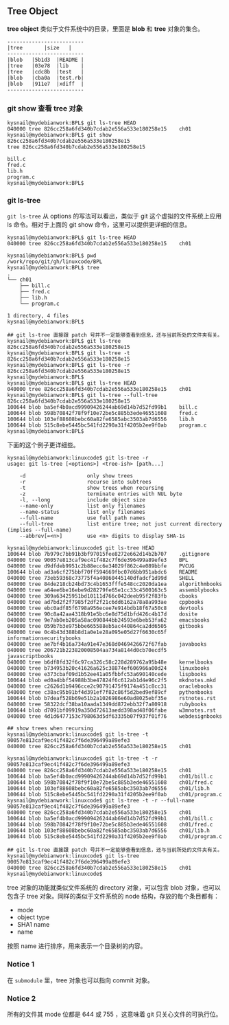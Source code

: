 ## Tree Object
**tree object** 类似于文件系统中的目录，里面是 **blob** 和 **tree** 对象的集合。

	-------------------------
	|tree		|size	|
	-------------------------
	|blob	|5b1d3	|README	|
	|tree	|03e78	|lib	|
	|tree	|cdc8b	|test	|
	|blob	|cba0a	|test.rb|
	|blob	|911e7	|xdiff	|
	-------------------------

### git show 查看 tree 对象

	kysnail@mydebianwork:BPL$ git ls-tree HEAD
	040000 tree 826cc258a6fd340b7cdab2e556a533e180258e15	ch01
	kysnail@mydebianwork:BPL$ git show 826cc258a6fd340b7cdab2e556a533e180258e15
	tree 826cc258a6fd340b7cdab2e556a533e180258e15

	bill.c
	fred.c
	lib.h
	program.c
	kysnail@mydebianwork:BPL$ 

### git ls-tree 
`git ls-tree` 从 options 的写法可以看出，类似于 git 这个虚拟的文件系统上应用 ls 命令。相对于上面的 git show 命令，这里可以提供更详细的信息。

	kysnail@mydebianwork:BPL$ git ls-tree HEAD
	040000 tree 826cc258a6fd340b7cdab2e556a533e180258e15	ch01

	kysnail@mydebianwork:BPL$ pwd
	/work/repo/git/gh/linuxcode/BPL
	kysnail@mydebianwork:BPL$ tree
	.
	└── ch01
	    ├── bill.c
	    ├── fred.c
	    ├── lib.h
	    └── program.c

	1 directory, 4 files
	kysnail@mydebianwork:BPL$ 

	## git ls-tree 直接跟 patch 号并不一定能够查看到信息，还与当前所处的文件夹有关。
	kysnail@mydebianwork:BPL$ git ls-tree 826cc258a6fd340b7cdab2e556a533e180258e15
	kysnail@mydebianwork:BPL$ git ls-tree -t 826cc258a6fd340b7cdab2e556a533e180258e15
	kysnail@mydebianwork:BPL$ git ls-tree -r 826cc258a6fd340b7cdab2e556a533e180258e15
	kysnail@mydebianwork:BPL$ 
	kysnail@mydebianwork:BPL$ git ls-tree HEAD
	040000 tree 826cc258a6fd340b7cdab2e556a533e180258e15	ch01
	kysnail@mydebianwork:BPL$ git ls-tree --full-tree 826cc258a6fd340b7cdab2e556a533e180258e15
	100644 blob ba5ef4b0acd99909426244ab69d14b7d52fd99b1	bill.c
	100644 blob 598b70842f78f9f10e72be5c885b3ede46551608	fred.c
	100644 blob 103ef88608bebc60a82fe6585abc3503ab7d6556	lib.h
	100644 blob 515c8ebe5445bc541fd2290a31f4205b2ee9f0ab	program.c
	kysnail@mydebianwork:BPL$ 

下面的这个例子更详细些。

	kysnail@mydebianwork:linuxcode$ git ls-tree -r
	usage: git ls-tree [<options>] <tree-ish> [path...]

	    -d                    only show trees
	    -r                    recurse into subtrees
	    -t                    show trees when recursing
	    -z                    terminate entries with NUL byte
	    -l, --long            include object size
	    --name-only           list only filenames
	    --name-status         list only filenames
	    --full-name           use full path names
	    --full-tree           list entire tree; not just current directory (implies --full-name)
	    --abbrev[=<n>]        use <n> digits to display SHA-1s

	kysnail@mydebianwork:linuxcode$ git ls-tree HEAD
	100644 blob 7b979c7bb91b3bf97015fee8272e662d14b2b707	.gitignore
	040000 tree 90057e813caf9ec41f482c7f6de396499a89efe3	BPL
	040000 tree d9dfdeb9951c2b88ecc6e34029f862c4e089bbfe	PVCUG
	100644 blob ad3a6cf275bbf70ff594669fbc07d6bb951abdc6	README
	040000 tree 73eb59368c73775f4a40860445140dfadcf1d99d	SHELL
	040000 tree 84de218cb24bd73c4b1653fffe548cc2020da1ea	algorithmbooks
	040000 tree a64ee6be16ebe9d28279fe65e1cc33c4500163c5	assemblybooks
	040000 tree 309a63425951bd10111d766c042deeb95f2f83fb	cbooks
	040000 tree ad7bd2f2f7985f2df2f21c6dd6162a78a8a993ae	cppbooks
	040000 tree ebc0adf85f6798a956ecee7e914bdb18f67a50c8	devtools
	040000 tree 90c8a42aa4318b91e5bc6e8d75d1bfd426c4b17d	dosite
	040000 tree 9e7ab0eb205a58ac090844bb24593e6beb53fa62	emacsbooks
	040000 tree 059b7b3e975bbe665588eb5ac440864ca2dd6505	gitbooks
	040000 tree 0c4b43d388b8d1a0e1e28a095e05d27f6630c65f	informationsecuritybooks
	040000 tree ae7bf4b16a734a91e47e368d0469426672f67fab	javabooks
	040000 tree 206721b223820008504aa734a8144d0cb70ecdf5	javascriptbooks
	040000 tree b6df8fd32f6c97ca326c58c228d289762a95b48e	kernelbooks
	040000 tree b734953b20c41626a625c38874ef606966a00d24	linuxbooks
	040000 tree e373cbaf09d1b52ee41a05fbbfc53a690140cede	lispbooks
	100644 blob ed0a4bbf54988b3be47824f6c612ab1d4e96c2f5	mkdnotes.mkd
	040000 tree c2626d1b9496cce2c90791475f9174a451c8cc31	oraclebooks
	040000 tree c38ac95b91bf4d391ef7f82c86f5d2bed9ef89cf	pythonbooks
	100644 blob b7deaf528b69e51b2a1026986e60ad8025ebf35e	rstnotes.rst
	040000 tree 58322dcf38ba10aada1349dd872ebb32f7a80918	rubybooks
	100644 blob d7091bf09919a350d72613aedd398ad48f06fabe	w3mnotes.rst
	040000 tree 4d1d6477153c798063d5df63335b07f937f01f76	webdesignbooks

	## show trees when recursing
	kysnail@mydebianwork:linuxcode$ git ls-tree -t 90057e813caf9ec41f482c7f6de396499a89efe3
	040000 tree 826cc258a6fd340b7cdab2e556a533e180258e15	ch01

	kysnail@mydebianwork:linuxcode$ git ls-tree -t -r 90057e813caf9ec41f482c7f6de396499a89efe3
	040000 tree 826cc258a6fd340b7cdab2e556a533e180258e15	ch01
	100644 blob ba5ef4b0acd99909426244ab69d14b7d52fd99b1	ch01/bill.c
	100644 blob 598b70842f78f9f10e72be5c885b3ede46551608	ch01/fred.c
	100644 blob 103ef88608bebc60a82fe6585abc3503ab7d6556	ch01/lib.h
	100644 blob 515c8ebe5445bc541fd2290a31f4205b2ee9f0ab	ch01/program.c
	kysnail@mydebianwork:linuxcode$ git ls-tree -t -r --full-name 90057e813caf9ec41f482c7f6de396499a89efe3
	040000 tree 826cc258a6fd340b7cdab2e556a533e180258e15	ch01
	100644 blob ba5ef4b0acd99909426244ab69d14b7d52fd99b1	ch01/bill.c
	100644 blob 598b70842f78f9f10e72be5c885b3ede46551608	ch01/fred.c
	100644 blob 103ef88608bebc60a82fe6585abc3503ab7d6556	ch01/lib.h
	100644 blob 515c8ebe5445bc541fd2290a31f4205b2ee9f0ab	ch01/program.c

	## git ls-tree 直接跟 patch 号并不一定能够查看到信息，还与当前所处的文件夹有关。
	kysnail@mydebianwork:linuxcode$ git ls-tree 90057e813caf9ec41f482c7f6de396499a89efe3
	040000 tree 826cc258a6fd340b7cdab2e556a533e180258e15	ch01
	kysnail@mydebianwork:linuxcode$ 

tree 对象的功能就类似文件系统的 directory 对象，可以包含 blob 对象，也可以包含子 tree 对象。同样的类似于文件系统的 node 结构，存放的每个条目都有：

 * mode
 * object type
 * SHA1 name
 * name

按照 name 进行排序，用来表示一个目录树的内容。

### Notice 1
在 `submodule` 里，tree 对象也可以指向 commit 对象。

### Notice 2
所有的文件其 mode 位都是 644 或 755 ，这意味着 git 只关心文件的可执行位。
